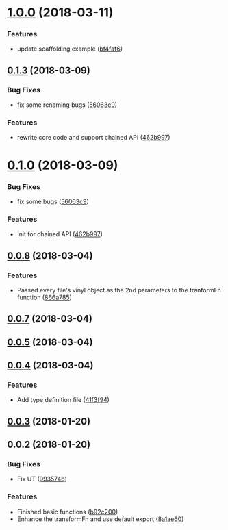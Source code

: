 <a name="1.0.0"></a>
# [1.0.0](https://github.com/ULIVZ/alphaX/compare/v0.1.3...v1.0.0) (2018-03-11)


### Features

* update scaffolding example ([bf4faf6](https://github.com/ULIVZ/alphaX/commit/bf4faf6))



<a name="0.1.3"></a>
## [0.1.3](https://github.com/ULIVZ/alphaX/compare/v0.0.8...v0.1.3) (2018-03-09)


### Bug Fixes

* fix some renaming bugs ([56063c9](https://github.com/ULIVZ/alphaX/commit/56063c9))


### Features

* rewrite core code and support chained API ([462b997](https://github.com/ULIVZ/alphaX/commit/462b997))



<a name="0.1.0"></a>
# [0.1.0](https://github.com/ULIVZ/alphaX/compare/v0.0.8...v0.1.0) (2018-03-09)


### Bug Fixes

* fix some bugs ([56063c9](https://github.com/ULIVZ/alphaX/commit/56063c9))


### Features

* Init for chained API ([462b997](https://github.com/ULIVZ/alphaX/commit/462b997))



<a name="0.0.8"></a>
## [0.0.8](https://github.com/ULIVZ/alphaX/compare/v0.0.7...v0.0.8) (2018-03-04)


### Features

* Passed every file's vinyl object as the 2nd parameters to the tranformFn function ([866a785](https://github.com/ULIVZ/alphaX/commit/866a785))



<a name="0.0.7"></a>
## [0.0.7](https://github.com/ULIVZ/alphaX/compare/v0.0.5...v0.0.7) (2018-03-04)



<a name="0.0.5"></a>
## [0.0.5](https://github.com/ULIVZ/alphaX/compare/v0.0.4...v0.0.5) (2018-03-04)



<a name="0.0.4"></a>
## [0.0.4](https://github.com/ULIVZ/alphaX/compare/v0.0.3...v0.0.4) (2018-03-04)


### Features

* Add type definition file ([41f3f94](https://github.com/ULIVZ/alphaX/commit/41f3f94))



<a name="0.0.3"></a>
## [0.0.3](https://github.com/ULIVZ/alphaX/compare/v0.0.2...v0.0.3) (2018-01-20)



<a name="0.0.2"></a>
## 0.0.2 (2018-01-20)


### Bug Fixes

* Fix UT ([993574b](https://github.com/ULIVZ/alphaX/commit/993574b))


### Features

* Finished basic functions ([b92c200](https://github.com/ULIVZ/alphaX/commit/b92c200))
* Enhance the transformFn and use default export ([8a1ae60](https://github.com/ULIVZ/alphaX/commit/8a1ae60))



